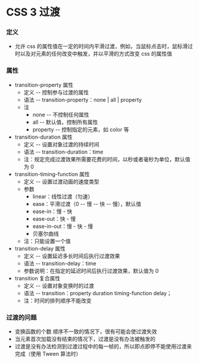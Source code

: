 # CSS 3 过渡
### 定义
- 允许 css 的属性值在一定的时间内平滑过渡，例如，当鼠标点击时，鼠标滑过时以及对元素的任何改变中触发，并以平滑的方式改变 css 的属性值

### 属性
- transition-property 属性
	- 定义 -- 控制参与过渡的属性
    - 语法 -- transition-property：none | all | property
    - 注
	    - none -- 不控制任何属性
        - all -- 默认值，控制所有属性
        - property -- 控制指定的元素，如 color 等
- transition-duration 属性
    - 定义 -- 设置对象过渡的持续时间
   	- 语法 -- transition-duration：time
    - 注：规定完成过渡效果所需要花费的时间，以秒或者毫秒为单位，默认值为 0
- transition-timing-function 属性
    - 定义 -- 设置过渡动画的速度类型
    - 参数
	    - linear：线性过渡（匀速）
        - ease：平滑过渡（0 -- 慢 -- 快 -- 慢），默认值
        - ease-in：慢 - 快
        - ease-out：快 - 慢
        - ease-in-out：慢 - 快 - 慢
        - 贝塞尔曲线
    - 注：只能设置一个值
- transition-delay 属性
    - 定义 -- 设置延迟多长时间后执行过渡效果
    - 语法 -- transition-delay：time
    - 参数说明：在指定的延迟时间后执行过渡效果，默认值为 0
- transition 复合属性
    - 定义 -- 设置对象变换时的过渡
    - 语法 -- transition：property duration timing-function delay；
    - 注：时间的排列顺序不能改变

### 过渡的问题
- 变换函数的个数 顺序不一致的情况下，很有可能会使过渡失效
- 当元素首次加载没有结束的情况下，过渡是没有办法被触发的
- 过渡是没有办法检测到过渡过程中的每一帧的，所以即点即停不能使用过渡来完成（使用 Tween 算法时）
